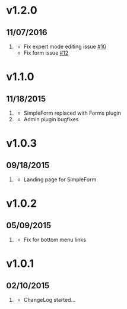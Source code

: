 # v1.2.0
## 11/07/2016

1. [](#bugfix)
	* Fix expert mode editing issue [#10](https://github.com/getgrav/grav-skeleton-deliver-site/issues/10)
    * Fix form issue [#12](https://github.com/getgrav/grav-skeleton-deliver-site/issues/12)

# v1.1.0
## 11/18/2015

1. [](#new)
    * SimpleForm replaced with Forms plugin
2. [](#bugfix)
    * Admin plugin bugfixes

# v1.0.3
## 09/18/2015

1. [](#new)
    * Landing page for SimpleForm

# v1.0.2
## 05/09/2015

1. [](#improved)
    * Fix for bottom menu links

# v1.0.1
## 02/10/2015

1. [](#new)
    * ChangeLog started...
